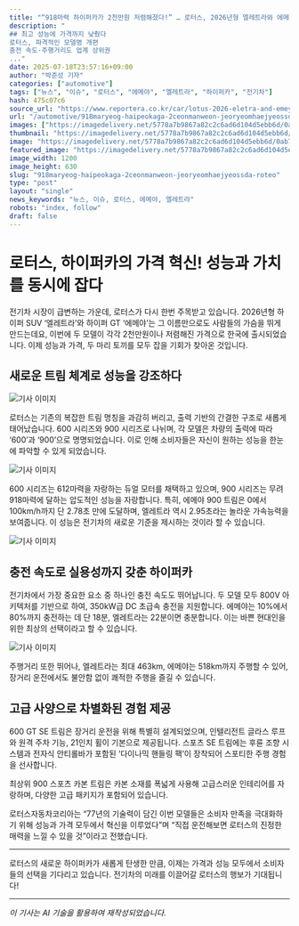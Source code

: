 ```yaml
---
title: "“918마력 하이퍼카가 2천만원 저렴해졌다!” … 로터스, 2026년형 엘레트라와 에메야 출시, 전기차 초급속 충전 속도 공개"
description: "
## 최고 성능에 가격까지 낮췄다
로터스, 파격적인 모델명 개편
충전 속도·주행거리도 업계 상위권
..."
date: 2025-07-18T23:57:16+09:00
author: "박준성 기자"
categories: ["automotive"]
tags: ["뉴스", "이슈", "로터스", "에메야", "엘레트라", "하이퍼카", "전기차"]
hash: 475c07c6
source_url: "https://www.reportera.co.kr/car/lotus-2026-eletra-and-emeya/"
url: "/automotive/918maryeog-haipeokaga-2ceonmanweon-jeoryeomhaejyeossda-roteo/"
images: ["https://imagedelivery.net/5778a7b9867a82c2c6ad6d104d5ebb6d/0ab76e19-7775-4ca9-7638-f2ca4b2ff100/public"]
thumbnail: "https://imagedelivery.net/5778a7b9867a82c2c6ad6d104d5ebb6d/0ab76e19-7775-4ca9-7638-f2ca4b2ff100/public"
image: "https://imagedelivery.net/5778a7b9867a82c2c6ad6d104d5ebb6d/0ab76e19-7775-4ca9-7638-f2ca4b2ff100/public"
featured_image: "https://imagedelivery.net/5778a7b9867a82c2c6ad6d104d5ebb6d/0ab76e19-7775-4ca9-7638-f2ca4b2ff100/public"
image_width: 1200
image_height: 630
slug: "918maryeog-haipeokaga-2ceonmanweon-jeoryeomhaejyeossda-roteo"
type: "post"
layout: "single"
news_keywords: "뉴스, 이슈, 로터스, 에메야, 엘레트라"
robots: "index, follow"
draft: false
---
```


# 로터스, 하이퍼카의 가격 혁신! 성능과 가치를 동시에 잡다

전기차 시장이 급변하는 가운데, 로터스가 다시 한번 주목받고 있습니다. 2026년형 하이퍼 SUV ‘엘레트라’와 하이퍼 GT ‘에메야’는 그 이름만으로도 사람들의 가슴을 뛰게 만드는데요, 이번에 두 모델이 각각 2천만원이나 저렴해진 가격으로 한국에 출시되었습니다. 이제 성능과 가격, 두 마리 토끼를 모두 잡을 기회가 찾아온 것입니다.

## 새로운 트림 체계로 성능을 강조하다


![기사 이미지](https://imagedelivery.net/5778a7b9867a82c2c6ad6d104d5ebb6d/035346ce-cc63-42cd-47dd-faaa02e24f00/public)


로터스는 기존의 복잡한 트림 명칭을 과감히 버리고, 출력 기반의 간결한 구조로 새롭게 태어났습니다. 600 시리즈와 900 시리즈로 나뉘며, 각 모델은 차량의 출력에 따라 ‘600’과 ‘900’으로 명명되었습니다. 이로 인해 소비자들은 자신이 원하는 성능을 한눈에 파악할 수 있게 되었습니다. 


![기사 이미지](https://imagedelivery.net/5778a7b9867a82c2c6ad6d104d5ebb6d/6575002e-8e9f-4d52-0d6a-b81c91e41600/public)


600 시리즈는 612마력을 자랑하는 듀얼 모터를 채택하고 있으며, 900 시리즈는 무려 918마력에 달하는 압도적인 성능을 자랑합니다. 특히, 에메야 900 트림은 0에서 100km/h까지 단 2.78초 만에 도달하며, 엘레트라 역시 2.95초라는 놀라운 가속능력을 보여줍니다. 이 성능은 전기차의 새로운 기준을 제시하는 것이라 할 수 있습니다.


![기사 이미지](https://imagedelivery.net/5778a7b9867a82c2c6ad6d104d5ebb6d/0ab76e19-7775-4ca9-7638-f2ca4b2ff100/public)


## 충전 속도로 실용성까지 갖춘 하이퍼카

전기차에서 가장 중요한 요소 중 하나인 충전 속도도 뛰어납니다. 두 모델 모두 800V 아키텍처를 기반으로 하여, 350kW급 DC 초급속 충전을 지원합니다. 에메야는 10%에서 80%까지 충전하는 데 단 18분, 엘레트라는 22분이면 충분합니다. 이는 바쁜 현대인을 위한 최상의 선택이라고 할 수 있습니다.


![기사 이미지](https://imagedelivery.net/5778a7b9867a82c2c6ad6d104d5ebb6d/ee949e3b-1790-467a-7a14-86774d0a2700/public)


주행거리 또한 뛰어나, 엘레트라는 최대 463km, 에메야는 518km까지 주행할 수 있어, 장거리 운전에서도 불안함 없이 쾌적한 주행을 즐길 수 있습니다.

## 고급 사양으로 차별화된 경험 제공

600 GT SE 트림은 장거리 운전을 위해 특별히 설계되었으며, 인텔리전트 글라스 루프와 원격 주차 기능, 21인치 휠이 기본으로 제공됩니다. 스포츠 SE 트림에는 후륜 조향 시스템과 전자식 안티롤바가 포함된 ‘다이나믹 핸들링 팩’이 장착되어 스포티한 주행 경험을 선사합니다. 

최상위 900 스포츠 카본 트림은 카본 소재를 폭넓게 사용해 고급스러운 인테리어를 자랑하며, 다양한 고급 패키지가 포함되어 있습니다. 

로터스자동차코리아는 “77년의 기술력이 담긴 이번 모델들은 소비자 만족을 극대화하기 위해 성능과 가격 모두에서 혁신을 이루었다”며 “직접 운전해보면 로터스의 진정한 매력을 느낄 수 있을 것”이라고 전했습니다.

---

로터스의 새로운 하이퍼카가 새롭게 탄생한 만큼, 이제는 가격과 성능 모두에서 소비자들의 선택을 기다리고 있습니다. 전기차의 미래를 이끌어갈 로터스의 행보가 기대됩니다!

---
*이 기사는 AI 기술을 활용하여 재작성되었습니다.*
